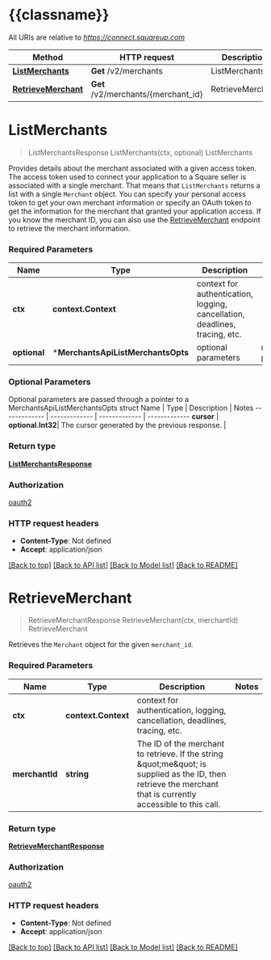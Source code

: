 # {{classname}}

All URIs are relative to *https://connect.squareup.com*

 Method                                                   | HTTP request                        | Description      
----------------------------------------------------------|-------------------------------------|------------------
 [**ListMerchants**](MerchantsApi.md#ListMerchants)       | **Get** /v2/merchants               | ListMerchants    
 [**RetrieveMerchant**](MerchantsApi.md#RetrieveMerchant) | **Get** /v2/merchants/{merchant_id} | RetrieveMerchant 

# **ListMerchants**

> ListMerchantsResponse ListMerchants(ctx, optional)
> ListMerchants

Provides details about the merchant associated with a given access token. The access token used to connect your
application to a Square seller is associated with a single merchant. That means that `ListMerchants` returns a list with
a single `Merchant` object. You can specify your personal access token to get your own merchant information or specify
an OAuth token to get the information for the merchant that granted your application access. If you know the merchant
ID, you can also use the [RetrieveMerchant](api-endpoint:Merchants-RetrieveMerchant) endpoint to retrieve the merchant
information.

### Required Parameters

 Name         | Type                               | Description                                                                 | Notes                
--------------|------------------------------------|-----------------------------------------------------------------------------|----------------------
 **ctx**      | **context.Context**                | context for authentication, logging, cancellation, deadlines, tracing, etc. 
 **optional** | ***MerchantsApiListMerchantsOpts** | optional parameters                                                         | nil if no parameters 

### Optional Parameters

Optional parameters are passed through a pointer to a MerchantsApiListMerchantsOpts struct
Name | Type | Description | Notes
------------- | ------------- | ------------- | -------------
**cursor** | **optional.Int32**| The cursor generated by the previous response. |

### Return type

[**ListMerchantsResponse**](ListMerchantsResponse.md)

### Authorization

[oauth2](../README.md#oauth2)

### HTTP request headers

- **Content-Type**: Not defined
- **Accept**: application/json

[[Back to top]](#) [[Back to API list]](../README.md#documentation-for-api-endpoints) [[Back to Model list]](../README.md#documentation-for-models) [[Back to README]](../README.md)

# **RetrieveMerchant**

> RetrieveMerchantResponse RetrieveMerchant(ctx, merchantId)
> RetrieveMerchant

Retrieves the `Merchant` object for the given `merchant_id`.

### Required Parameters

 Name           | Type                | Description                                                                                                                                                     | Notes 
----------------|---------------------|-----------------------------------------------------------------------------------------------------------------------------------------------------------------|-------
 **ctx**        | **context.Context** | context for authentication, logging, cancellation, deadlines, tracing, etc.                                                                                     
 **merchantId** | **string**          | The ID of the merchant to retrieve. If the string \&quot;me\&quot; is supplied as the ID, then retrieve the merchant that is currently accessible to this call. |

### Return type

[**RetrieveMerchantResponse**](RetrieveMerchantResponse.md)

### Authorization

[oauth2](../README.md#oauth2)

### HTTP request headers

- **Content-Type**: Not defined
- **Accept**: application/json

[[Back to top]](#) [[Back to API list]](../README.md#documentation-for-api-endpoints) [[Back to Model list]](../README.md#documentation-for-models) [[Back to README]](../README.md)

